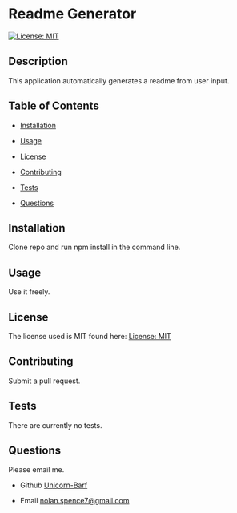 # Readme Generator

  [![License: MIT](https://img.shields.io/badge/License-MIT-yellow.svg)](https://opensource.org/licenses/MIT)

  ## Description

  This application automatically generates a readme from user input.
  ## Table of Contents

  - [Installation](#installation)

  - [Usage](#usage)

  - [License](#license)

  - [Contributing](#contributing)

  - [Tests](#tests)

  - [Questions](#questions)

  ## Installation

  Clone repo and run npm install in the command line.

  ## Usage

  Use it freely.

  ## License

  The license used is MIT found here: [License: MIT](https://opensource.org/licenses/MIT)

  ## Contributing

  Submit a pull request.

  ## Tests

  There are currently no tests.

  ## Questions

  Please email me.

  - Github [Unicorn-Barf](github.com/Unicorn-Barf)

  - Email nolan.spence7@gmail.com

